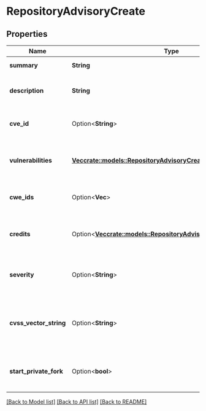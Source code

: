 # RepositoryAdvisoryCreate

## Properties

Name | Type | Description | Notes
------------ | ------------- | ------------- | -------------
**summary** | **String** | A short summary of the advisory. | 
**description** | **String** | A detailed description of what the advisory impacts. | 
**cve_id** | Option<**String**> | The Common Vulnerabilities and Exposures (CVE) ID. | [optional]
**vulnerabilities** | [**Vec<crate::models::RepositoryAdvisoryCreateVulnerabilitiesInner>**](repository_advisory_create_vulnerabilities_inner.md) | A product affected by the vulnerability detailed in a repository security advisory. | 
**cwe_ids** | Option<**Vec<String>**> | A list of Common Weakness Enumeration (CWE) IDs. | [optional]
**credits** | Option<[**Vec<crate::models::RepositoryAdvisoryCreateCreditsInner>**](repository_advisory_create_credits_inner.md)> | A list of users receiving credit for their participation in the security advisory. | [optional]
**severity** | Option<**String**> | The severity of the advisory. You must choose between setting this field or `cvss_vector_string`. | [optional]
**cvss_vector_string** | Option<**String**> | The CVSS vector that calculates the severity of the advisory. You must choose between setting this field or `severity`. | [optional]
**start_private_fork** | Option<**bool**> | Whether to create a temporary private fork of the repository to collaborate on a fix. | [optional][default to false]

[[Back to Model list]](../README.md#documentation-for-models) [[Back to API list]](../README.md#documentation-for-api-endpoints) [[Back to README]](../README.md)


